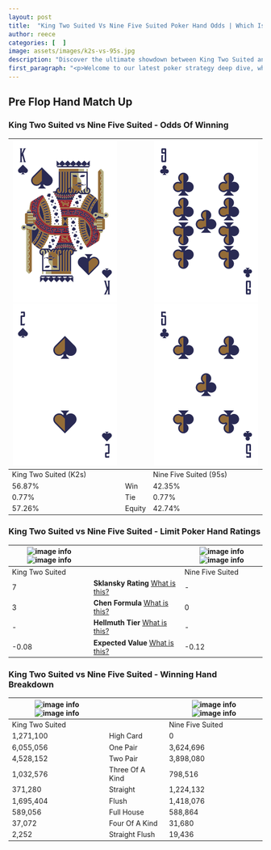 ```yaml
---
layout: post
title:  "King Two Suited Vs Nine Five Suited Poker Hand Odds | Which Is The Better Hand In Poker? A Complete Guide"
author: reece
categories: [  ]
image: assets/images/k2s-vs-95s.jpg
description: "Discover the ultimate showdown between King Two Suited and Nine Five Suited in poker! Uncover the odds, strategies, and scenarios where one hand triumphs over the other. Get ready to up your poker game with this thrilling analysis."
first_paragraph: "<p>Welcome to our latest poker strategy deep dive, where we're pitting two distinct hands against each other in a high-stakes showdown: King Two Suited vs Nine Five Suited.</p><p>In the dynamic world of poker, every decision counts, and knowing which hand holds the upper hand is key to your success at the table.</p><p>In this article, we'll dissect these two hands, explore the scenarios where one dominates the other, and equip you with the knowledge to make strategic choices that can tip the odds in your favor.</p><p>Get ready to unravel the intriguing dynamics of these poker hands and elevate your game to new heights.</p>"
---
```




[comment]: # (sp0)

## Pre Flop Hand Match Up

<div class="table hand-ratings" markdown="1"> 



### King Two Suited vs Nine Five Suited - Odds Of Winning


    
| ![image info](assets/images/hand1/k.png) ![image info](assets/images/hand1/2.png) |  | ![image info](assets/images/hand2/9.png) ![image info](assets/images/hand2/5.png) |
| -------- | -------- | -------- |
| King Two Suited (K2s) |  | Nine Five Suited (95s) |
| 56.87% | Win | 42.35% |
| 0.77% | Tie | 0.77% |
| 57.26% | Equity | 42.74% |




[comment]: # (sp1)



### King Two Suited vs Nine Five Suited - Limit Poker Hand Ratings


    
| ![image info](https://www.riverpairs.com/assets/images/hand1/k.png) ![image info](https://www.riverpairs.com/assets/images/hand1/2.png) |  | ![image info](https://www.riverpairs.com/assets/images/hand2/9.png) ![image info](https://www.riverpairs.com/assets/images/hand2/5.png) |
| -------- | -------- | -------- |
| King Two Suited |  | Nine Five Suited |
| 7 | **Sklansky Rating** [What is this?](/sklansky-rating-explained) | - |
| 3 | **Chen Formula** [What is this?](/chen-formula-explained) | 0 |
| - | **Hellmuth Tier** [What is this?](/Hellmuth-tier-explained) | - |
| -0.08 | **Expected Value** [What is this?](/expected-value-explained) | -0.12 |




[comment]: # (sp2)



### King Two Suited vs Nine Five Suited - Winning Hand Breakdown


    
| ![image info](https://www.riverpairs.com/assets/images/hand1/k.png) ![image info](https://www.riverpairs.com/assets/images/hand1/2.png) |  | ![image info](https://www.riverpairs.com/assets/images/hand2/9.png) ![image info](https://www.riverpairs.com/assets/images/hand2/5.png) |
| -------- | -------- | -------- |
| King Two Suited |  | Nine Five Suited |
| 1,271,100 | High Card | 0 |
| 6,055,056 | One Pair | 3,624,696 |
| 4,528,152 | Two Pair | 3,898,080 |
| 1,032,576 | Three Of A Kind | 798,516 |
| 371,280 | Straight | 1,224,132 |
| 1,695,404 | Flush | 1,418,076 |
| 589,056 | Full House | 588,864 |
| 37,072 | Four Of A Kind | 31,680 |
| 2,252 | Straight Flush | 19,436 |




[comment]: # (sp3)



</div>

[comment]: # (sp4)



[comment]: # (sp5)

